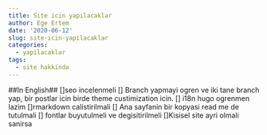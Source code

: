 ```yaml
---
title: Site icin yapilacaklar
author: Ege Ertem
date: '2020-06-12'
slug: site-icin-yapilacaklar
categories:
  - yapilacaklar
tags:
  - site hakkinda
---
```

##In English##
[]seo incelenmeli
[] Branch yapmayi ogren ve iki tane branch yap, bir postlar icin birde theme custimization icin.
[] i18n hugo ogrenmen lazim
[]rmarkdown calistirilmali 
[] Ana sayfanin bir kopyasi read me de tutulmali
[] fontlar buyutulmeli ve degisitirilmeli
[]Kisisel site ayri olmali sanirsa
